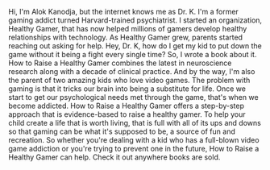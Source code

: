  Hi, I'm Alok Kanodja, but the internet knows me as Dr. K. I'm a former gaming addict turned Harvard-trained psychiatrist. I started an organization, Healthy Gamer, that has now helped millions of gamers develop healthy relationships with technology. As Healthy Gamer grew, parents started reaching out asking for help. Hey, Dr. K, how do I get my kid to put down the game without it being a fight every single time? So, I wrote a book about it. How to Raise a Healthy Gamer combines the latest in neuroscience research along with a decade of clinical practice. And by the way, I'm also the parent of two amazing kids who love video games. The problem with gaming is that it tricks our brain into being a substitute for life. Once we start to get our psychological needs met through the game, that's when we become addicted. How to Raise a Healthy Gamer offers a step-by-step approach that is evidence-based to raise a healthy gamer. To help your child create a life that is worth living, that is full with all of its ups and downs so that gaming can be what it's supposed to be, a source of fun and recreation. So whether you're dealing with a kid who has a full-blown video game addiction or you're trying to prevent one in the future, How to Raise a Healthy Gamer can help. Check it out anywhere books are sold.
